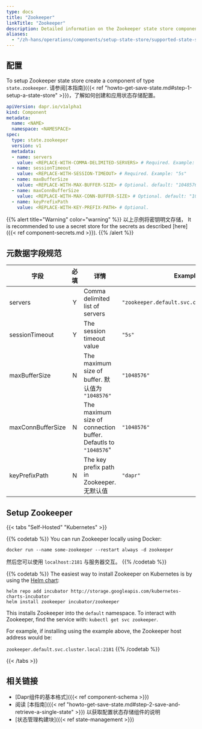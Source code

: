 ```yaml
---
type: docs
title: "Zookeeper"
linkTitle: "Zookeeper"
description: Detailed information on the Zookeeper state store component
aliases:
  - "/zh-hans/operations/components/setup-state-store/supported-state-stores/setup-zookeeper/"
---
```


## 配置

To setup Zookeeper state store create a component of type `state.zookeeper`. 请参阅[本指南]({{< ref "howto-get-save-state.md#step-1-setup-a-state-store" >}})，了解如何创建和应用状态存储配置。

```yaml
apiVersion: dapr.io/v1alpha1
kind: Component
metadata:
  name: <NAME>
  namespace: <NAMESPACE>
spec:
  type: state.zookeeper
  version: v1
  metadata:
  - name: servers
    value: <REPLACE-WITH-COMMA-DELIMITED-SERVERS> # Required. Example: "zookeeper.default.svc.cluster.local:2181"
  - name: sessionTimeout
    value: <REPLACE-WITH-SESSION-TIMEOUT> # Required. Example: "5s"
  - name: maxBufferSize
    value: <REPLACE-WITH-MAX-BUFFER-SIZE> # Optional. default: "1048576"
  - name: maxConnBufferSize
    value: <REPLACE-WITH-MAX-CONN-BUFFER-SIZE> # Optional. default: "1048576"
  - name: keyPrefixPath
    value: <REPLACE-WITH-KEY-PREFIX-PATH> # Optional.
```

{{% alert title="Warning" color="warning" %}}
以上示例将密钥明文存储， It is recommended to use a secret store for the secrets as described [here]({{< ref component-secrets.md >}}).
{{% /alert %}}

## 元数据字段规范

| 字段                | 必填 | 详情                                                             | Example                                      |
| ----------------- |:--:| -------------------------------------------------------------- | -------------------------------------------- |
| servers           | Y  | Comma delimited list of servers                                | `"zookeeper.default.svc.cluster.local:2181"` |
| sessionTimeout    | Y  | The session timeout value                                      | `"5s"`                                       |
| maxBufferSize     | N  | The maximum size of buffer. 默认值为 `"1048576"`                   | `"1048576"`                                  |
| maxConnBufferSize | N  | The maximum size of connection buffer. Defautls to `"1048576`" | `"1048576"`                                  |
| keyPrefixPath     | N  | The key prefix path in Zookeeper. 无默认值                         | `"dapr"`                                     |

## Setup Zookeeper

{{< tabs "Self-Hosted" "Kubernetes" >}}

{{% codetab %}}
You can run Zookeeper locally using Docker:

```
docker run --name some-zookeeper --restart always -d zookeeper
```

然后您可以使用 `localhost:2181` 与服务器交互。
{{% /codetab %}}

{{% codetab %}}
The easiest way to install Zookeeper on Kubernetes is by using the [Helm chart](https://github.com/helm/charts/tree/master/incubator/zookeeper):

```
helm repo add incubator http://storage.googleapis.com/kubernetes-charts-incubator
helm install zookeeper incubator/zookeeper
```

This installs Zookeeper into the `default` namespace. To interact with Zookeeper, find the service with: `kubectl get svc zookeeper`.

For example, if installing using the example above, the Zookeeper host address would be:

`zookeeper.default.svc.cluster.local:2181`
{{% /codetab %}}

{{< /tabs >}}


## 相关链接
- [Dapr组件的基本格式]({{< ref component-schema >}})
- 阅读 [本指南]({{< ref "howto-get-save-state.md#step-2-save-and-retrieve-a-single-state" >}}) 以获取配置状态存储组件的说明
- [状态管理构建块]({{< ref state-management >}})
